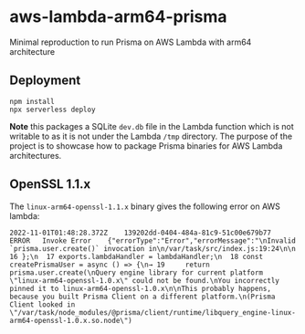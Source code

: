 # aws-lambda-arm64-prisma
Minimal reproduction to run Prisma on AWS Lambda with arm64 architecture

## Deployment

```
npm install
npx serverless deploy
```

**Note** this packages a SQLite `dev.db` file in the Lambda function which is not writable to as it is not under the Lambda `/tmp` directory. The purpose of the project is to showcase how to package Prisma binaries for AWS Lambda architectures.

## OpenSSL 1.1.x

The `linux-arm64-openssl-1.1.x` binary gives the following error on AWS lambda:

```
2022-11-01T01:48:28.372Z	139202dd-0404-484a-81c9-51c00e679b77	ERROR	Invoke Error 	{"errorType":"Error","errorMessage":"\nInvalid `prisma.user.create()` invocation in\n/var/task/src/index.js:19:24\n\n  16 };\n  17 exports.lambdaHandler = lambdaHandler;\n  18 const createPrismaUser = async () => {\n→ 19     return prisma.user.create(\nQuery engine library for current platform \"linux-arm64-openssl-1.0.x\" could not be found.\nYou incorrectly pinned it to linux-arm64-openssl-1.0.x\n\nThis probably happens, because you built Prisma Client on a different platform.\n(Prisma Client looked in \"/var/task/node_modules/@prisma/client/runtime/libquery_engine-linux-arm64-openssl-1.0.x.so.node\")
```
